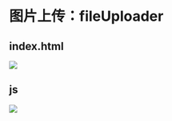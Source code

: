 # 图片上传：fileUploader

## index.html
![](http://i1.piimg.com/567571/33abb00aa4cccfa2.jpg)
## js
![](http://i4.piimg.com/567571/b7223a082cd4e8eb.jpg)

